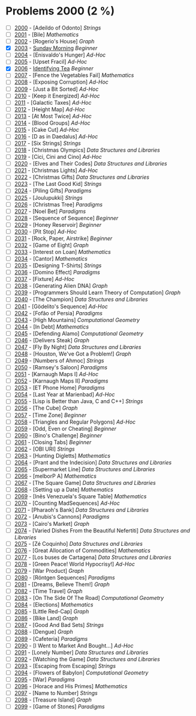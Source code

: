 # Problems 2000 (2 %)


- [ ] [2000](https://www.beecrowd.com.br/judge/en/problems/view/2000) - [Adeildo of Odonto] *Strings*
- [ ] [2001](https://www.beecrowd.com.br/judge/en/problems/view/2001) - [Bile] *Mathematics*
- [ ] [2002](https://www.beecrowd.com.br/judge/en/problems/view/2002) - [Rogerio's House] *Graph*
- [x] [2003](https://www.beecrowd.com.br/judge/en/problems/view/2003) - [Sunday Morning](https://github.com/Luc4sguilherme/beecrowd/blob/master/problems/[2000-2099]/2003/code.js) *Beginner*
- [ ] [2004](https://www.beecrowd.com.br/judge/en/problems/view/2004) - [Enisvaldo's Hunger] *Ad-Hoc*
- [ ] [2005](https://www.beecrowd.com.br/judge/en/problems/view/2005) - [Upset Fracil] *Ad-Hoc*
- [x] [2006](https://www.beecrowd.com.br/judge/en/problems/view/2006) - [Identifying Tea](https://github.com/Luc4sguilherme/beecrowd/blob/master/problems/[2000-2099]/2006/code.js) *Beginner*
- [ ] [2007](https://www.beecrowd.com.br/judge/en/problems/view/2007) - [Fence the Vegetables Fail] *Mathematics*
- [ ] [2008](https://www.beecrowd.com.br/judge/en/problems/view/2008) - [Exposing Corruption] *Ad-Hoc*
- [ ] [2009](https://www.beecrowd.com.br/judge/en/problems/view/2009) - [Just a Bit Sorted] *Ad-Hoc*
- [ ] [2010](https://www.beecrowd.com.br/judge/en/problems/view/2010) - [Keep it Energized] *Ad-Hoc*
- [ ] [2011](https://www.beecrowd.com.br/judge/en/problems/view/2011) - [Galactic Taxes] *Ad-Hoc*
- [ ] [2012](https://www.beecrowd.com.br/judge/en/problems/view/2012) - [Height Map] *Ad-Hoc*
- [ ] [2013](https://www.beecrowd.com.br/judge/en/problems/view/2013) - [At Most Twice] *Ad-Hoc*
- [ ] [2014](https://www.beecrowd.com.br/judge/en/problems/view/2014) - [Blood Groups] *Ad-Hoc*
- [ ] [2015](https://www.beecrowd.com.br/judge/en/problems/view/2015) - [Cake Cut] *Ad-Hoc*
- [ ] [2016](https://www.beecrowd.com.br/judge/en/problems/view/2016) - [D as in Daedalus] *Ad-Hoc*
- [ ] [2017](https://www.beecrowd.com.br/judge/en/problems/view/2017) - [Six Strings] *Strings*
- [ ] [2018](https://www.beecrowd.com.br/judge/en/problems/view/2018) - [Christmas Olympics] *Data Structures and Libraries*
- [ ] [2019](https://www.beecrowd.com.br/judge/en/problems/view/2019) - [Cici, Cini and Cino] *Ad-Hoc*
- [ ] [2020](https://www.beecrowd.com.br/judge/en/problems/view/2020) - [Elves and Their Codes] *Data Structures and Libraries*
- [ ] [2021](https://www.beecrowd.com.br/judge/en/problems/view/2021) - [Christmas Lights] *Ad-Hoc*
- [ ] [2022](https://www.beecrowd.com.br/judge/en/problems/view/2022) - [Christmas Gifts] *Data Structures and Libraries*
- [ ] [2023](https://www.beecrowd.com.br/judge/en/problems/view/2023) - [The Last Good Kid] *Strings*
- [ ] [2024](https://www.beecrowd.com.br/judge/en/problems/view/2024) - [Piling Gifts] *Paradigms*
- [ ] [2025](https://www.beecrowd.com.br/judge/en/problems/view/2025) - [Joulupukki] *Strings*
- [ ] [2026](https://www.beecrowd.com.br/judge/en/problems/view/2026) - [Christmas Tree] *Paradigms*
- [ ] [2027](https://www.beecrowd.com.br/judge/en/problems/view/2027) - [Noel Bet] *Paradigms*
- [ ] [2028](https://www.beecrowd.com.br/judge/en/problems/view/2028) - [Sequence of Sequence] *Beginner*
- [ ] [2029](https://www.beecrowd.com.br/judge/en/problems/view/2029) - [Honey Reservoir] *Beginner*
- [ ] [2030](https://www.beecrowd.com.br/judge/en/problems/view/2030) - [Pit Stop] *Ad-Hoc*
- [ ] [2031](https://www.beecrowd.com.br/judge/en/problems/view/2031) - [Rock, Paper, Airstrike] *Beginner*
- [ ] [2032](https://www.beecrowd.com.br/judge/en/problems/view/2032) - [Game of Eight] *Graph*
- [ ] [2033](https://www.beecrowd.com.br/judge/en/problems/view/2033) - [Interest on Loan] *Mathematics*
- [ ] [2034](https://www.beecrowd.com.br/judge/en/problems/view/2034) - [Cantor] *Mathematics*
- [ ] [2035](https://www.beecrowd.com.br/judge/en/problems/view/2035) - [Designing T-Shirts] *Strings*
- [ ] [2036](https://www.beecrowd.com.br/judge/en/problems/view/2036) - [Domino Effect] *Paradigms*
- [ ] [2037](https://www.beecrowd.com.br/judge/en/problems/view/2037) - [Fixture] *Ad-Hoc*
- [ ] [2038](https://www.beecrowd.com.br/judge/en/problems/view/2038) - [Generating Alien DNA] *Graph*
- [ ] [2039](https://www.beecrowd.com.br/judge/en/problems/view/2039) - [Programmers Should Learn Theory of Computation] *Graph*
- [ ] [2040](https://www.beecrowd.com.br/judge/en/problems/view/2040) - [The Champion] *Data Structures and Libraries*
- [ ] [2041](https://www.beecrowd.com.br/judge/en/problems/view/2041) - [Gödelito's Sequence] *Ad-Hoc*
- [ ] [2042](https://www.beecrowd.com.br/judge/en/problems/view/2042) - [Fofão of Persia] *Paradigms*
- [ ] [2043](https://www.beecrowd.com.br/judge/en/problems/view/2043) - [High Mountains] *Computational Geometry*
- [ ] [2044](https://www.beecrowd.com.br/judge/en/problems/view/2044) - [In Debt] *Mathematics*
- [ ] [2045](https://www.beecrowd.com.br/judge/en/problems/view/2045) - [Defending Alamo] *Computational Geometry*
- [ ] [2046](https://www.beecrowd.com.br/judge/en/problems/view/2046) - [Delivers Steak] *Graph*
- [ ] [2047](https://www.beecrowd.com.br/judge/en/problems/view/2047) - [Fly By Night] *Data Structures and Libraries*
- [ ] [2048](https://www.beecrowd.com.br/judge/en/problems/view/2048) - [Houston, We've Got a Problem!] *Graph*
- [ ] [2049](https://www.beecrowd.com.br/judge/en/problems/view/2049) - [Numbers of Ahmoc] *Strings*
- [ ] [2050](https://www.beecrowd.com.br/judge/en/problems/view/2050) - [Ramsey's Saloon] *Paradigms*
- [ ] [2051](https://www.beecrowd.com.br/judge/en/problems/view/2051) - [Karnaugh Maps I] *Ad-Hoc*
- [ ] [2052](https://www.beecrowd.com.br/judge/en/problems/view/2052) - [Karnaugh Maps II] *Paradigms*
- [ ] [2053](https://www.beecrowd.com.br/judge/en/problems/view/2053) - [ET Phone Home] *Paradigms*
- [ ] [2054](https://www.beecrowd.com.br/judge/en/problems/view/2054) - [Last Year at Marienbad] *Ad-Hoc*
- [ ] [2055](https://www.beecrowd.com.br/judge/en/problems/view/2055) - [Lisp is Better than Java, C and C++] *Strings*
- [ ] [2056](https://www.beecrowd.com.br/judge/en/problems/view/2056) - [The Cube] *Graph*
- [ ] [2057](https://www.beecrowd.com.br/judge/en/problems/view/2057) - [Time Zone] *Beginner*
- [ ] [2058](https://www.beecrowd.com.br/judge/en/problems/view/2058) - [Triangles and Regular Polygons] *Ad-Hoc*
- [ ] [2059](https://www.beecrowd.com.br/judge/en/problems/view/2059) - [Odd, Even or Cheating] *Beginner*
- [ ] [2060](https://www.beecrowd.com.br/judge/en/problems/view/2060) - [Bino's Challenge] *Beginner*
- [ ] [2061](https://www.beecrowd.com.br/judge/en/problems/view/2061) - [Closing Tabs] *Beginner*
- [ ] [2062](https://www.beecrowd.com.br/judge/en/problems/view/2062) - [OBI URI] *Strings*
- [ ] [2063](https://www.beecrowd.com.br/judge/en/problems/view/2063) - [Hunting Digletts] *Mathematics*
- [ ] [2064](https://www.beecrowd.com.br/judge/en/problems/view/2064) - [Prant and the Indecision] *Data Structures and Libraries*
- [ ] [2065](https://www.beecrowd.com.br/judge/en/problems/view/2065) - [Supermarket Line] *Data Structures and Libraries*
- [ ] [2066](https://www.beecrowd.com.br/judge/en/problems/view/2066) - [melborP A] *Mathematics*
- [ ] [2067](https://www.beecrowd.com.br/judge/en/problems/view/2067) - [The Square Game] *Data Structures and Libraries*
- [ ] [2068](https://www.beecrowd.com.br/judge/en/problems/view/2068) - [Setting up a Date] *Mathematics*
- [ ] [2069](https://www.beecrowd.com.br/judge/en/problems/view/2069) - [Inês Venezuela's Square Table] *Mathematics*
- [ ] [2070](https://www.beecrowd.com.br/judge/en/problems/view/2070) - [Counting MadSequences] *Ad-Hoc*
- [ ] [2071](https://www.beecrowd.com.br/judge/en/problems/view/2071) - [Pharaoh's Bank] *Data Structures and Libraries*
- [ ] [2072](https://www.beecrowd.com.br/judge/en/problems/view/2072) - [Anubis's Cannons] *Paradigms*
- [ ] [2073](https://www.beecrowd.com.br/judge/en/problems/view/2073) - [Cairo's Market] *Graph*
- [ ] [2074](https://www.beecrowd.com.br/judge/en/problems/view/2074) - [Varied Dishes From the Beautiful Nefertiti] *Data Structures and Libraries*
- [ ] [2075](https://www.beecrowd.com.br/judge/en/problems/view/2075) - [Zé Coquinho] *Data Structures and Libraries*
- [ ] [2076](https://www.beecrowd.com.br/judge/en/problems/view/2076) - [Great Allocation of Commodities] *Mathematics*
- [ ] [2077](https://www.beecrowd.com.br/judge/en/problems/view/2077) - [Los buses de Cartagena] *Data Structures and Libraries*
- [ ] [2078](https://www.beecrowd.com.br/judge/en/problems/view/2078) - [Green Peace! World Hypocrisy!] *Ad-Hoc*
- [ ] [2079](https://www.beecrowd.com.br/judge/en/problems/view/2079) - [War Product] *Graph*
- [ ] [2080](https://www.beecrowd.com.br/judge/en/problems/view/2080) - [Röntgen Sequences] *Paradigms*
- [ ] [2081](https://www.beecrowd.com.br/judge/en/problems/view/2081) - [Dreams, Believe Them!] *Graph*
- [ ] [2082](https://www.beecrowd.com.br/judge/en/problems/view/2082) - [Time Travel] *Graph*
- [ ] [2083](https://www.beecrowd.com.br/judge/en/problems/view/2083) - [On The Side Of The Road] *Computational Geometry*
- [ ] [2084](https://www.beecrowd.com.br/judge/en/problems/view/2084) - [Elections] *Mathematics*
- [ ] [2085](https://www.beecrowd.com.br/judge/en/problems/view/2085) - [Little Red-Cap] *Graph*
- [ ] [2086](https://www.beecrowd.com.br/judge/en/problems/view/2086) - [Bike Land] *Graph*
- [ ] [2087](https://www.beecrowd.com.br/judge/en/problems/view/2087) - [Good And Bad Sets] *Strings*
- [ ] [2088](https://www.beecrowd.com.br/judge/en/problems/view/2088) - [Dengue] *Graph*
- [ ] [2089](https://www.beecrowd.com.br/judge/en/problems/view/2089) - [Cafeteria] *Paradigms*
- [ ] [2090](https://www.beecrowd.com.br/judge/en/problems/view/2090) - [I Went to Market And Bought...] *Ad-Hoc*
- [ ] [2091](https://www.beecrowd.com.br/judge/en/problems/view/2091) - [Lonely Number] *Data Structures and Libraries*
- [ ] [2092](https://www.beecrowd.com.br/judge/en/problems/view/2092) - [Watching the Game] *Data Structures and Libraries*
- [ ] [2093](https://www.beecrowd.com.br/judge/en/problems/view/2093) - [Escaping from Escaping] *Strings*
- [ ] [2094](https://www.beecrowd.com.br/judge/en/problems/view/2094) - [Flowers of Babylon] *Computational Geometry*
- [ ] [2095](https://www.beecrowd.com.br/judge/en/problems/view/2095) - [War] *Paradigms*
- [ ] [2096](https://www.beecrowd.com.br/judge/en/problems/view/2096) - [Horace and His Primes] *Mathematics*
- [ ] [2097](https://www.beecrowd.com.br/judge/en/problems/view/2097) - [Name to Number] *Strings*
- [ ] [2098](https://www.beecrowd.com.br/judge/en/problems/view/2098) - [Treasure Island] *Graph*
- [ ] [2099](https://www.beecrowd.com.br/judge/en/problems/view/2099) - [Game of Stones] *Paradigms*